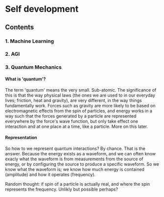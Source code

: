 # Self development
## Contents

### 1. Machine Learning


### 2. AGI


### 3. Quantum Mechanics
#### What is 'quantum'?
The term 'quantum' means the very small. Sub-atomic. The significance of this is that the way physical laws (the ones we are used to in our everyday lives; friction, heat and gravity), are very different, in the way things fundamentally work. Forces such as gravity are more likely to be based on electromagnetic effects from the spin of particles, and energy works in a way such that the forces generated by a particle are represented everywhere by the force's wave function, but only take effect one interaction and at one place at a time, like a particle. More on this later.

#### Representation
So how to we represent quantum interactions? By chance. That is the answer. Because the energy exists as a waveform, and we can often know exacly what the waveform is from measurements from the source of energy, or by configuring the source to produce a specific waveform. So we know what the waveform is; we know how much energy is contained (amplitude) and how it operates (frequency).

Random thought: if spin of a particle is actually real, and where the spin represents the frequency. Unlikly but possible perhaps?
